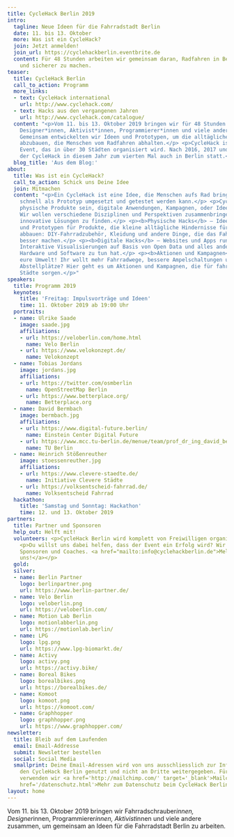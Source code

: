 ```yaml
---
title: CycleHack Berlin 2019
intro:
  tagline: Neue Ideen für die Fahrradstadt Berlin
  date: 11. bis 13. Oktober
  more: Was ist ein CycleHack?
  join: Jetzt anmelden!
  join_url: https://cyclehackberlin.eventbrite.de
  content: Für 48 Stunden arbeiten wir gemeinsam daran, Radfahren in Berlin besser
    und sicherer zu machen.
teaser:
  title: CycleHack Berlin
  call_to_action: Programm
  more_links:
  - text: CycleHack international
    url: http://www.cyclehack.com/
  - text: Hacks aus den vergangenen Jahren
    url: http://www.cyclehack.com/catalogue/
  content: "<p>Vom 11. bis 13. Oktober 2019 bringen wir für 48 Stunden Fahrradschrauber*innen,
    Designer*innen, Aktivist*innen, Programmierer*innen und viele andere zusammen.
    Gemeinsam entwickelten wir Ideen und Prototypen, um die alltäglichen Hindernisse
    abzubauen, die Menschen vom Radfahren abhalten.</p> <p>CycleHack ist ein globales
    Event, das in über 30 Städten organisiert wird. Nach 2016, 2017 und 2018 findet
    der CycleHack in diesem Jahr zum vierten Mal auch in Berlin statt.</p>"
  blog_title: 'Aus dem Blog:'
about:
  title: Was ist ein CycleHack?
  call_to_action: Schick uns Deine Idee
  join: Mitmachen
  content: "<p>Ein CycleHack ist eine Idee, die Menschen aufs Rad bringen soll und
    schnell als Prototyp umgesetzt und getestet werden kann.</p> <p>CycleHacks können
    physische Produkte sein, digitale Anwendungen, Kampagnen, oder Ideen zur Fahrradinfrastruktur.
    Wir wollen verschiedene Disziplinen und Perspektiven zusammenbringen, um gemeinsam
    innovative Lösungen zu finden.</p> <p><b>Physische Hacks</b> – Ideen, Basteleien
    und Prototypen für Produkte, die kleine alltägliche Hindernisse fürs Radfahren
    abbauen: DIY-Fahrradzubehör, Kleidung und andere Dinge, die das Fahrradfahren
    besser machen.</p> <p><b>Digitale Hacks</b> – Websites und Apps rund ums Radfahren,
    Interaktive Visualisierungen auf Basis von Open Data und alles andere, das mit
    Hardware und Software zu tun hat.</p> <p><b>Aktionen und Kampagnen</b> – Hackt
    eure Umwelt! Ihr wollt mehr Fahrradwege, bessere Ampelschaltungen und sichere
    Abstellplätze? Hier geht es um Aktionen und Kampagnen, die für fahrradfreundlichere
    Städte sorgen.</p>"
speakers:
  title: Programm 2019
  keynotes:
    title: 'Freitag: Impulsvorträge und Ideen'
    time: 11. Oktober 2019 ab 19:00 Uhr
  portraits:
  - name: Ulrike Saade
    image: saade.jpg
    affiliations:
    - url: https://veloberlin.com/home.html
      name: Velo Berlin
    - url: https://www.velokonzept.de/
      name: Velokonzept
  - name: Tobias Jordans
    image: jordans.jpg
    affiliations:
    - url: https://twitter.com/osmberlin
      name: OpenStreetMap Berlin
    - url: https://www.betterplace.org/
      name: Betterplace.org
  - name: David Bermbach
    image: bermbach.jpg
    affiliations:
    - url: https://www.digital-future.berlin/
      name: Einstein Center Digital Future
    - url: https://www.mcc.tu-berlin.de/menue/team/prof_dr_ing_david_bermbach/
      name: TU Berlin
  - name: Heinrich Stößenreuther
    image: stoessenreuther.jpg
    affiliations:
    - url: https://www.clevere-staedte.de/
      name: Initiative Clevere Städte
    - url: https://volksentscheid-fahrrad.de/
      name: Volksentscheid Fahrrad
  hackathon:
    title: 'Samstag und Sonntag: Hackathon'
    time: 12. und 13. Oktober 2019
partners:
  title: Partner und Sponsoren
  help_out: Helft mit!
  volunteers: <p>CycleHack Berlin wird komplett von Freiwilligen organisiert.</p>
    <p>Du willst uns dabei helfen, dass der Event ein Erfolg wird? Wir suchen Helfer,
    Sponsoren und Coaches. <a href="mailto:info@cyclehackberlin.de">Melde dich bei
    uns!</a></p>
  gold: 
  silver:
  - name: Berlin Partner
    logo: berlinpartner.png
    url: https://www.berlin-partner.de/
  - name: Velo Berlin
    logo: veloberlin.png
    url: https://veloberlin.com/
  - name: Motion Lab Berlin
    logo: motionlabberlin.png
    url: https://motionlab.berlin/
  - name: LPG
    logo: lpg.png
    url: https://www.lpg-biomarkt.de/
  - name: Activy
    logo: activy.png
    url: https://activy.bike/
  - name: Boreal Bikes
    logo: borealbikes.png
    url: https://borealbikes.de/
  - name: Komoot
    logo: komoot.png
    url: https://komoot.com/
  - name: Graphhopper
    logo: graphhopper.png
    url: https://www.graphhopper.com/
newsletter:
  title: Bleib auf dem Laufenden
  email: Email-Addresse
  submit: Newsletter bestellen
  social: Social Media
  smallprint: Deine Email-Adressen wird von uns ausschliesslich zur Information über
    den CycleHack Berlin genutzt und nicht an Dritte weitergegeben. Für diesen Verteiler
    verwenden wir <a href='http://mailchimp.com/' target='_blank'>Mailchimp</a>.<br/><a
    href='/datenschutz.html'>Mehr zum Datenschutz beim CycleHack Berlin</a>
layout: home
---
```


Vom 11. bis 13. Oktober 2019 bringen wir Fahrradschrauber*innen, Designer*innen, Programmierer*innen, Aktivist*innen und viele andere zusammen, um gemeinsam an Ideen für die Fahrradstadt Berlin zu arbeiten.
